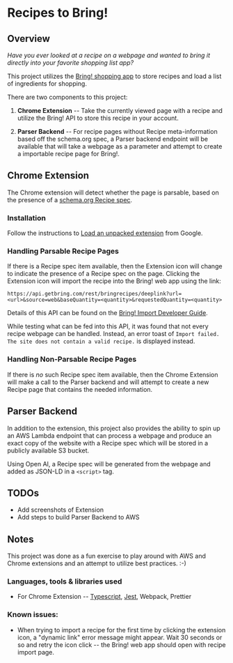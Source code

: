 # Recipes to Bring!

## Overview

*Have you ever looked at a recipe on a webpage and wanted to bring it directly into your favorite shopping list app?*

This project utilizes the [Bring! shopping app](https://www.getbring.com/en/home) to store recipes and load a list of ingredients for shopping.

There are two components to this project:

1) **Chrome Extension** -- Take the currently viewed page with a recipe and utilize the Bring! API to store this recipe in your account.

2) **Parser Backend** -- For recipe pages without Recipe meta-information based off the schema.org spec, a Parser backend endpoint will be available that will take a webpage as a parameter and attempt to create a importable recipe page for Bring!. 

## Chrome Extension

The Chrome extension will detect whether the page is parsable, based on the presence of a [schema.org Recipe spec](https://schema.org/Recipe). 

### Installation

Follow the instructions to [Load an unpacked extension](https://developer.chrome.com/docs/extensions/get-started/tutorial/hello-world#load-unpacked) from Google.

### Handling Parsable Recipe Pages

If there is a Recipe spec item available, then the Extension icon will change to indicate the presence of a Recipe spec on the page. Clicking the Extension icon will import the recipe into the Bring! web app using the link:

```
https://api.getbring.com/rest/bringrecipes/deeplink?url=<url>&source=web&baseQuantity=<quantity>&requestedQuantity=<quantity>
```

Details of this API can be found on the [Bring! Import Developer Guide](https://sites.google.com/getbring.com/bring-import-dev-guide/web-to-app-integration#h.p_MCSdfKdC6YjI).

While testing what can be fed into this API, it was found that not every recipe webpage can be handled. Instead, an error toast of `Import failed. The site does not contain a valid recipe.` is displayed instead.

### Handling Non-Parsable Recipe Pages

If there is *no* such Recipe spec item available, then the Chrome Extension will make a call to the Parser backend and will attempt to create a new Recipe page that contains the needed information.

## Parser Backend

In addition to the extension, this project also provides the ability to spin up an AWS Lambda endpoint that can process a webpage and produce an exact copy of the website with a Recipe spec which will be stored in a publicly available S3 bucket. 

Using Open AI, a Recipe spec will be generated from the webpage and added as JSON-LD in a `<script>` tag.

## TODOs

* Add screenshots of Extension
* Add steps to build Parser Backend to AWS

## Notes

This project was done as a fun exercise to play around with AWS and Chrome extensions and an attempt to utilize best practices. :-)

### Languages, tools & libraries used

* For Chrome Extension -- [Typescript](https://www.typescriptlang.org/), [Jest](https://jestjs.io/), Webpack, Prettier

### Known issues:

* When trying to import a recipe for the first time by clicking the extension icon, a "dynamic link" error message might appear. Wait 30 seconds or so and retry the icon click -- the Bring! web app should open with recipe import page.
